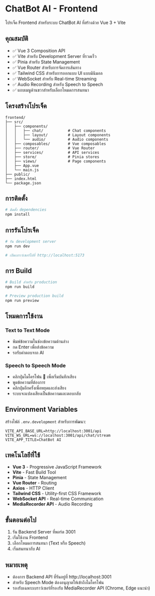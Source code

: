# ChatBot AI - Frontend

โปรเจ็ค Frontend สำหรับระบบ ChatBot AI ที่สร้างด้วย Vue 3 + Vite

## คุณสมบัติ

- ✅ Vue 3 Composition API
- ✅ Vite สำหรับ Development Server ที่รวดเร็ว
- ✅ Pinia สำหรับ State Management
- ✅ Vue Router สำหรับการจัดการเส้นทาง
- ✅ Tailwind CSS สำหรับการออกแบบ UI แบบมินิมอล
- ✅ WebSocket สำหรับ Real-time Streaming
- ✅ Audio Recording สำหรับ Speech to Speech
- ✅ แถบเมนูด้านขวาสำหรับเลือกโหมดการสนทนา

## โครงสร้างโปรเจ็ค

```
frontend/
├── src/
│   ├── components/
│   │   ├── chat/           # Chat components
│   │   ├── layout/         # Layout components
│   │   └── audio/          # Audio components
│   ├── composables/        # Vue composables
│   ├── router/             # Vue Router
│   ├── services/           # API services
│   ├── store/              # Pinia stores
│   ├── views/              # Page components
│   ├── App.vue
│   └── main.js
├── public/
├── index.html
└── package.json
```

## การติดตั้ง

```bash
# ติดตั้ง dependencies
npm install
```

## การรันโปรเจ็ค

```bash
# รัน development server
npm run dev

# เปิดเบราว์เซอร์ไปที่ http://localhost:5173
```

## การ Build

```bash
# Build สำหรับ production
npm run build

# Preview production build
npm run preview
```

## โหมดการใช้งาน

### Text to Text Mode
- พิมพ์ข้อความในช่องข้อความด้านล่าง
- กด Enter เพื่อส่งข้อความ
- รอรับคำตอบจาก AI

### Speech to Speech Mode
- คลิกปุ่มไมโครโฟน 🎤 เพื่อเริ่มบันทึกเสียง
- พูดข้อความที่ต้องการ
- คลิกปุ่มอีกครั้งเพื่อหยุดและส่งเสียง
- ระบบจะแปลงเสียงเป็นข้อความและตอบกลับ

## Environment Variables

สร้างไฟล์ `.env.development` สำหรับการพัฒนา:

```
VITE_API_BASE_URL=http://localhost:3001/api
VITE_WS_URL=ws://localhost:3001/api/chat/stream
VITE_APP_TITLE=ChatBot AI
```

## เทคโนโลยีที่ใช้

- **Vue 3** - Progressive JavaScript Framework
- **Vite** - Fast Build Tool
- **Pinia** - State Management
- **Vue Router** - Routing
- **Axios** - HTTP Client
- **Tailwind CSS** - Utility-first CSS Framework
- **WebSocket API** - Real-time Communication
- **MediaRecorder API** - Audio Recording

## ขั้นตอนต่อไป

1. รัน Backend Server ที่พอร์ต 3001
2. เริ่มใช้งาน Frontend
3. เลือกโหมดการสนทนา (Text หรือ Speech)
4. เริ่มสนทนากับ AI

## หมายเหตุ

- ต้องการ Backend API ที่รันอยู่ที่ http://localhost:3001
- สำหรับ Speech Mode ต้องอนุญาตให้เข้าถึงไมโครโฟน
- รองรับเฉพาะเบราว์เซอร์ที่รองรับ MediaRecorder API (Chrome, Edge แนะนำ)
